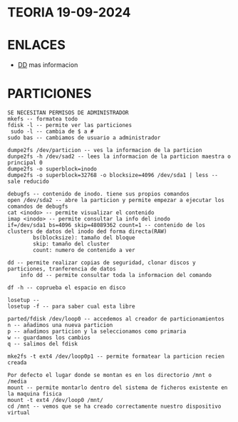 # TEORIA 19-09-2024

# ENLACES
<ul>
    <li><a href="https://keepcoding.io/blog/que-es-y-como-usar-el-comando-dd-en-linux/">DD</a> mas informacion</li>
</ul>

# PARTICIONES
    SE NECESITAN PERMISOS DE ADMINISTRADOR
    mkefs -- formatea todo
    fdisk -l -- permite ver las particiones
     sudo -l -- cambia de $ a #
    sudo bas -- cambiamos de usuario a administrador
    
    dumpe2fs /dev/particion -- ves la informacion de la particion
    dunpe2fs -h /dev/sad2 -- lees la informacion de la particion maestra o principal 0
    dumpe2fs -o superblock=inodo
    dumpe2fs -o superblock=32768 -o blocksize=4096 /dev/sda1 | less -- sale reducido   
    
    debugfs -- contenido de inodo. tiene sus propios comandos
    open /dev/sda2 -- abre la particion y permite empezar a ejecutar los comandos de debugfs
    cat <inodo> -- permite visualizar el contenido
    imap <inodo> -- permite consultar la info del inodo
    if=/dev/sda1 bs=4096 skip=48089362 count=1 -- contenido de los clusters de datos del inodo ded forma directa(RAW)
            bs(blocksize): tamaño del bloque
            skip: tamaño del cluster
            count: numero de contenido a ver

    dd -- permite realizar copias de seguridad, clonar discos y particiones, tranferencia de datos
        info dd -- permite consultar toda la informacion del comando

    df -h -- coprueba el espacio en disco

    losetup -- 
    losetup -f -- para saber cual esta libre

    parted/fdisk /dev/loop0 -- accedemos al creador de particionamientos
    n -- añadimos una nueva particion
    p -- añadimos particion y la seleccionamos como primaria
    w -- guardamos los cambios
    q -- salimos del fdisk

    mke2fs -t ext4 /dev/loop0p1 -- permite formatear la particion recien creada

    Por defecto el lugar donde se montan es en los directorio /mnt o /media
    mount -- permite montarlo dentro del sistema de ficheros existente en la maquina fisica
    mount -t ext4 /dev/loop0 /mnt/
    cd /mnt -- vemos que se ha creado correctamente nuestro dispositivo virtual
